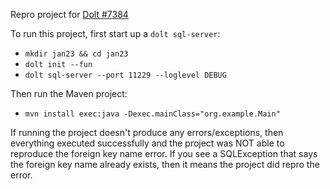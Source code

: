 Repro project for [Dolt #7384](https://github.com/dolthub/dolt/issues/7384)

To run this project, first start up a `dolt sql-server`:
- `mkdir jan23 && cd jan23`
- `dolt init --fun`
- `dolt sql-server --port 11229 --loglevel DEBUG`

Then run the Maven project:
- `mvn install exec:java -Dexec.mainClass="org.example.Main"`

If running the project doesn't produce any errors/exceptions, then everything executed successfully and the 
project was NOT able to reproduce the foreign key name error. If you see a SQLException that says the foreign
key name already exists, then it means the project did repro the error.  